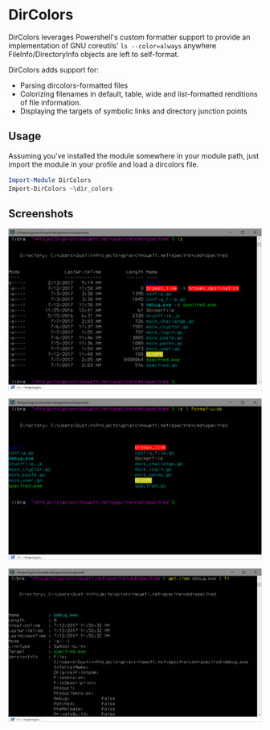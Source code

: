 # DirColors

DirColors leverages Powershell's custom formatter support to provide an
implementation of GNU coreutils' `ls --color=always` anywhere
FileInfo/DirectoryInfo objects are left to self-format.

DirColors adds support for:

* Parsing dircolors-formatted files
* Colorizing filenames in default, table, wide and list-formatted renditions of file information.
* Displaying the targets of symbolic links and directory junction points

## Usage

Assuming you've installed the module somewhere in your module path, just import the module in your profile and load a dircolors file.

```powershell
Import-Module DirColors
Import-DirColors ~\dir_colors
```

## Screenshots

![DirColors table listing](assets/DirColors-Table.png)

![DirColors wide listing](assets/DirColors-Wide.png)

![DirColors list listing](assets/DirColors-List.png)
